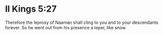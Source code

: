 # II Kings 5:27

Therefore the leprosy of Naaman shall cling to you and to your descendants forever. So he went out from his presence a leper, like snow.
